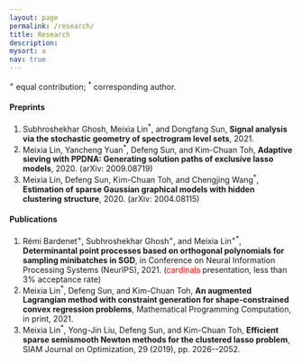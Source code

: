 ```yaml
---
layout: page
permalink: /research/
title: Research
description: 
mysort: a
nav: true
---
```


<sup>+</sup> equal contribution; <sup>*</sup> corresponding author.

<h4>Preprints</h4>

1. Subhroshekhar Ghosh, Meixia Lin<sup>*</sup>, and Dongfang Sun, <strong>Signal analysis via the stochastic geometry of spectrogram level sets</strong>, 2021.
2. Meixia Lin, Yancheng Yuan<sup>*</sup>, Defeng Sun, and Kim-Chuan Toh, <strong>Adaptive sieving with PPDNA: Generating solution paths of exclusive lasso models</strong>, 2020. (arXiv: 2009.08719)
3. Meixia Lin, Defeng Sun, Kim-Chuan Toh, and Chengjing Wang<sup>*</sup>, <strong>Estimation of sparse Gaussian graphical models with hidden clustering structure</strong>, 2020. (arXiv: 2004.08115)
 


<h4>Publications</h4>

1. Rémi Bardenet<sup>+</sup>, Subhroshekhar Ghosh<sup>+</sup>, and Meixia Lin<sup>+*</sup>, <strong>Determinantal point processes based on orthogonal polynomials for sampling minibatches in SGD</strong>, in Conference on Neural Information Processing Systems (NeurIPS), 2021. (<span style="color:red">cardinals</span> presentation, less than 3% acceptance rate)
2. Meixia Lin<sup>*</sup>, Defeng Sun, and Kim-Chuan Toh, <strong>An augmented Lagrangian method with constraint generation for shape-constrained convex regression problems</strong>, Mathematical Programming Computation, in print, 2021.
3. Meixia Lin<sup>*</sup>, Yong-Jin Liu, Defeng Sun, and Kim-Chuan Toh, <strong>Efficient sparse semismooth Newton methods for the clustered lasso problem</strong>, SIAM Journal on Optimization, 29 (2019), pp. 2026--2052.

